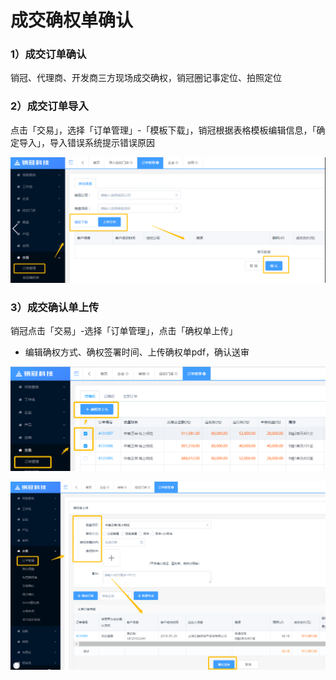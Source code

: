 # 成交确权单确认

### 1）成交订单确认

销冠、代理商、开发商三方现场成交确权，销冠圈记事定位、拍照定位

### 2）成交订单导入

点击「交易」，选择「订单管理」-「模板下载」，销冠根据表格模板编辑信息，「确定导入」，导入错误系统提示错误原因

![](/assets/交易导入)

### 3）成交确认单上传

销冠点击「交易」-选择「订单管理」，点击「确权单上传」

* 编辑确权方式、确权签署时间、上传确权单pdf，确认送审

![](/assets/上传)

![](/assets/交易单)

